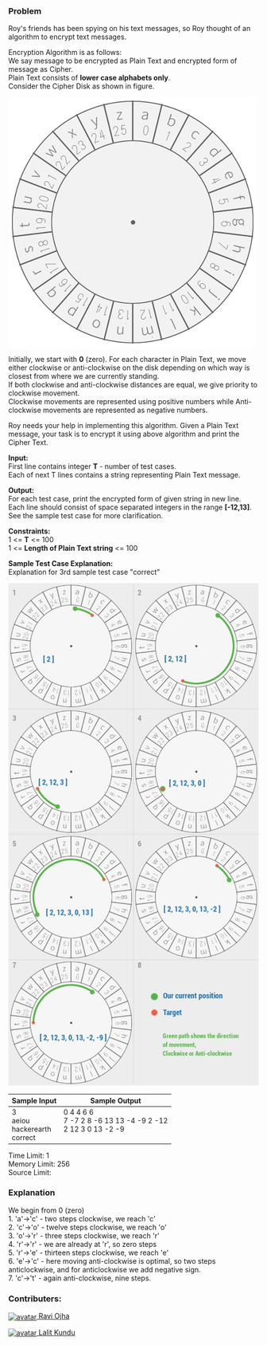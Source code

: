 ### Problem

<p>Roy's friends has been spying on his text messages, so Roy thought of an algorithm to encrypt text messages.</p>
<p>Encryption Algorithm is as follows:<br>
We say message to be encrypted as Plain Text and encrypted form of message as Cipher.<br>
Plain Text consists of <strong>lower case alphabets only</strong>.<br>
Consider the Cipher Disk as shown in figure.</p>
<p><img src="problem.png"></p>
<p>Initially, we start with <strong>0</strong> (zero). For each character in Plain Text, we move either clockwise or anti-clockwise on the disk depending on which way is closest from where we are currently standing.<br>
If both clockwise and anti-clockwise distances are equal, we give priority to clockwise movement.<br>
Clockwise movements are represented using positive numbers while Anti-clockwise movements are represented as negative numbers.</p>
<p>Roy needs your help in implementing this algorithm. Given a Plain Text message, your task is to encrypt it using above algorithm and print the Cipher Text.</p>
<p><strong>Input:</strong><br>
First line contains integer <strong>T</strong> - number of test cases.<br>
Each of next T lines contains a string representing Plain Text message.</p>
<p><strong>Output:</strong><br>
For each test case, print the encrypted form of given string in new line.<br>
Each line should consist of space separated integers in the range <strong>[-12,13]</strong>.<br>
See the sample test case for more clarification.</p>
<p><strong>Constraints:</strong><br>
1 &lt;= <strong>T</strong> &lt;= 100<br>
1 &lt;= <strong>Length of Plain Text string</strong> &lt;= 100</p>
<p><strong>Sample Test Case Explanation:</strong><br>
Explanation for 3rd sample test case "correct"</p>
<p><img src="problem.jpg"></p>
<table>
    <thead>
        <th>Sample Input</th>
        <th>Sample Output</th>
    </thead>
    <tbody valign="top">
        <td>3<br>aeiou<br>hackerearth<br>correct</td>
        <td>0 4 4 6 6<br>7 -7 2 8 -6 13 13 -4 -9 2 -12<br>2 12 3 0 13 -2 -9</td>
    </tbody>
</table>
<p>Time Limit: 1<br>
Memory Limit: 256<br>
Source Limit:</p>

### Explanation

<p>We begin from 0 (zero)<br>
1. 'a'-&gt;'c' - two steps clockwise, we reach 'c'<br>
2. 'c'-&gt;'o' - twelve steps clockwise, we reach 'o'<br>
3. 'o'-&gt;'r' - three steps clockwise, we reach 'r'<br>
4. 'r'-&gt;'r' - we are already at 'r', so zero steps<br>
5. 'r'-&gt;'e' - thirteen steps clockwise, we reach 'e'<br>
6. 'e'-&gt;'c' - here moving anti-clockwise is optimal, so two steps anticlockwise, and for anticlockwise we add negative sign.<br>
7. 'c'-&gt;'t' - again anti-clockwise, nine steps.</p>

### Contributers:

<p><a href="https://www.hackerearth.com/@akatsuki"><img align="center" src="https://he-s3.s3.amazonaws.com/media/avatars/akatsuki/resized/30/77e56541966257_642679622446407_698681103_o_square.jpg" alt="avatar"> Ravi Ojha</a></p>
<p><a href="https://www.hackerearth.com/@lalitkundu95"><img align="center" src="https://he-s3.s3.amazonaws.com/media/avatars/lalitkundu95/resized/30/29efa57image.jpg" alt="avatar"></img> Lalit Kundu</a></p>